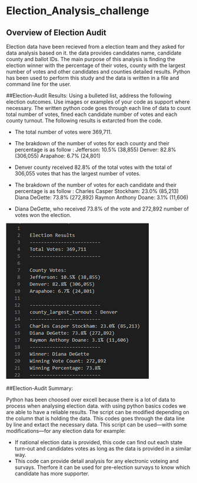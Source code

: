 # Election_Analysis_challenge
## Overview of Election Audit
Election data have been recieved from a election team and they asked for data analysis based on it. the data provides candidates name, candidate county and ballot IDs. The main purpose of this analysis is finding the election winner with the percentage of their votes, county with the largest number of votes and other candidates and counties detailed results. Python has been used to perform this study and the data is written in a file and command line for the user.

##Election-Audit Results: Using a bulleted list, address the following election outcomes. Use images or examples of your code as support where necessary.
The written python code goes through each line of data to count total number of votes, fined each candidate number of votes and each county turnout. The following results is extarcted from the code.
  - The total number of votes were 369,711.
  - The brakdown of the number of votes for each county and their percentage is as follow : 
      Jefferson: 10.5% (38,855)
      Denver: 82.8% (306,055)
      Arapahoe: 6.7% (24,801)
  - Denver county received 82.8% of the total votes with the total of 306,055 votes that has the largest number of votes.
  
  - The brakdown of the number of votes for each candidate and their percentage is as follow : 
      Charles Casper Stockham: 23.0% (85,213)
      Diana DeGette: 73.8% (272,892)
      Raymon Anthony Doane: 3.1% (11,606)
   - Diana DeGette, who received 73.8% of the vote and 272,892 number of votes won the election.

![Code Results](Resources/text_file_pic.png)

##Election-Audit Summary: 

Python has been choosed over excell because there is a lot of data to process when analysing election data. with using python basics codes we are able to have a reliable results. The script can be modified depending on the column that is holding the data. This codes goes through the data line by line and extact the necessary data. This script can be used—with some modifications—for any election data for example:
  - If national election data is provided, this code can find out each state turn-out and candidates votes as long as the data is provided in a similar way.
  - This code can provide detail analysis for any electronic voteing and survays. Therfore it can be used for pre-election survays to know which candidate has more supporter. 
